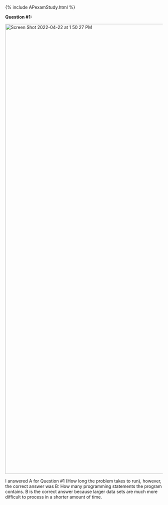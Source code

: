 {% include APexamStudy.html %}

**Question #1:**

<img width="1437" alt="Screen Shot 2022-04-22 at 1 50 27 PM" src="https://user-images.githubusercontent.com/86858869/164791722-e11c3766-201f-419c-abd2-4cc7d58be942.png">

I answered A for Question #1 (How long the problem takes to run), however, the correct answer was B: How many programming statements the program contains. B is the correct answer because larger data sets are much more difficult to process in a shorter amount of time.
